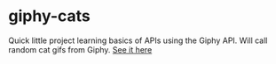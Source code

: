 # giphy-cats
Quick little project learning basics of APIs using the Giphy API. Will call random cat gifs from Giphy.
[See it here](https://cesaraluna.github.io/giphy-cats/)
